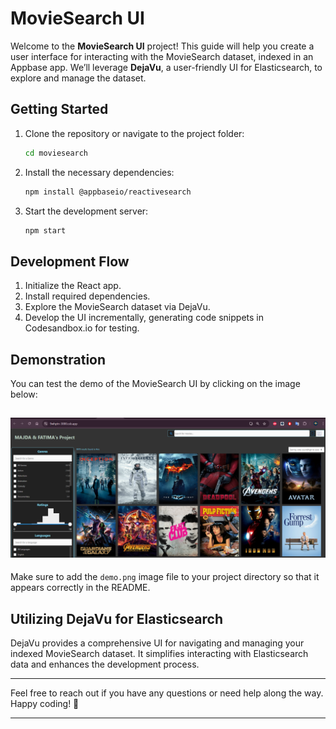 # MovieSearch UI

Welcome to the **MovieSearch UI** project! This guide will help you create a user interface for interacting with the MovieSearch dataset, indexed in an Appbase app. We’ll leverage **DejaVu**, a user-friendly UI for Elasticsearch, to explore and manage the dataset.


## Getting Started

1. Clone the repository or navigate to the project folder:
   ```bash
   cd moviesearch
   ```
2. Install the necessary dependencies:
   ```bash
   npm install @appbaseio/reactivesearch
   ```
3. Start the development server:
   ```bash
   npm start
   ```

## Development Flow

1. Initialize the React app.
2. Install required dependencies.
3. Explore the MovieSearch dataset via DejaVu.
4. Develop the UI incrementally, generating code snippets in Codesandbox.io for testing.

## Demonstration

You can test the demo of the MovieSearch UI by clicking on the image below:

[![Demo Image](demo.png)](https://9whptn-3000.csb.app/)
---

Make sure to add the `demo.png` image file to your project directory so that it appears correctly in the README.

## Utilizing DejaVu for Elasticsearch

DejaVu provides a comprehensive UI for navigating and managing your indexed MovieSearch dataset. It simplifies interacting with Elasticsearch data and enhances the development process.

---

Feel free to reach out if you have any questions or need help along the way. Happy coding! 🚀

---
